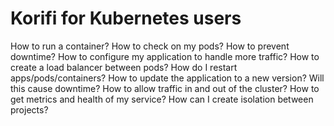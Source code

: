 # Korifi for Kubernetes users

How to run a container?
How to check on my pods?
How to prevent downtime? 
How to configure my application to handle more traffic? 
How to create a load balancer between pods?
How do I restart apps/pods/containers? 
How to update the application to a new version? Will this cause downtime?
How to allow traffic in and out of the cluster? 
How to get metrics and health of my service?
How can I create isolation between projects?
